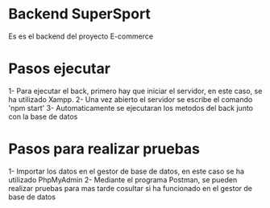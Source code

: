 # Backend SuperSport
Es es el backend del proyecto E-commerce

# Pasos ejecutar
1- Para ejecutar el back, primero hay que iniciar el servidor, en este caso, se ha utilizado Xampp.
2- Una vez abierto el servidor se escribe el comando 'npm start'
3- Automaticamente se ejecutaran los metodos del back junto con la base de datos

# Pasos para realizar pruebas
1- Importar los datos en el gestor de base de datos, en este caso se ha utilizado PhpMyAdmin
2- Mediante el programa Postman, se pueden realizar pruebas para mas tarde cosultar si ha funcionado en el gestor de base de datos



